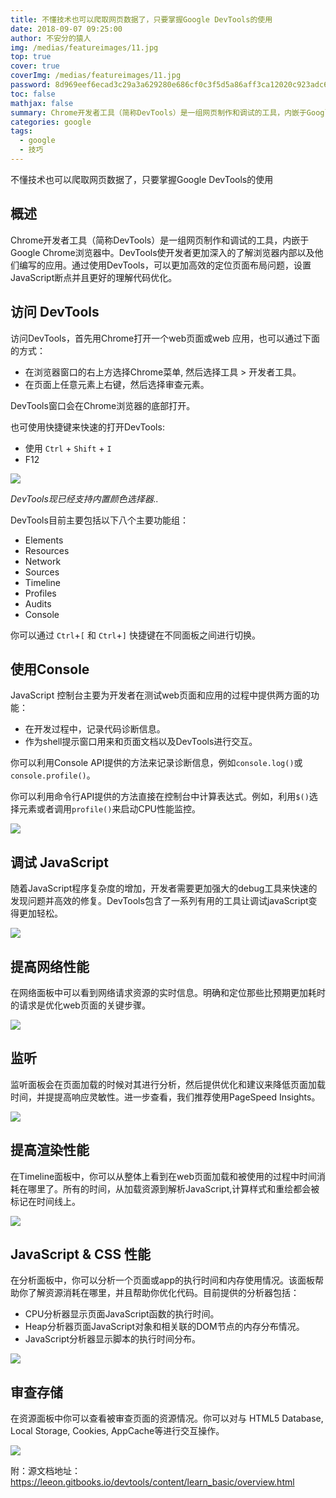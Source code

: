 ```yaml
---
title: 不懂技术也可以爬取网页数据了，只要掌握Google DevTools的使用
date: 2018-09-07 09:25:00
author: 不安分的猿人
img: /medias/featureimages/11.jpg
top: true
cover: true
coverImg: /medias/featureimages/11.jpg
password: 8d969eef6ecad3c29a3a629280e686cf0c3f5d5a86aff3ca12020c923adc6c92
toc: false
mathjax: false
summary: Chrome开发者工具（简称DevTools）是一组网页制作和调试的工具，内嵌于Google Chrome浏览器中。
categories: google
tags:
  - google
  - 技巧
---
```


不懂技术也可以爬取网页数据了，只要掌握Google DevTools的使用

## 概述

Chrome开发者工具（简称DevTools）是一组网页制作和调试的工具，内嵌于Google Chrome浏览器中。DevTools使开发者更加深入的了解浏览器内部以及他们编写的应用。通过使用DevTools，可以更加高效的定位页面布局问题，设置JavaScript断点并且更好的理解代码优化。

## 访问 DevTools

访问DevTools，首先用Chrome打开一个web页面或web 应用，也可以通过下面的方式：

- 在浏览器窗口的右上方选择Chrome菜单, 然后选择工具 > 开发者工具。
- 在页面上任意元素上右键，然后选择审查元素。

DevTools窗口会在Chrome浏览器的底部打开。

也可使用快捷键来快速的打开DevTools:

- 使用 `Ctrl` + `Shift` + `I` 
- F12

![](https://ae01.alicdn.com/kf/HTB1XV3OeEGF3KVjSZFo762mpFXak.png)

*DevTools现已经支持内置颜色选择器..*

DevTools目前主要包括以下八个主要功能组：

- Elements
- Resources
- Network
- Sources
- Timeline
- Profiles
- Audits
- Console

你可以通过 `Ctrl`+`[` 和 `Ctrl`+`]` 快捷键在不同面板之间进行切换。

## 使用Console

JavaScript 控制台主要为开发者在测试web页面和应用的过程中提供两方面的功能：

- 在开发过程中，记录代码诊断信息。
- 作为shell提示窗口用来和页面文档以及DevTools进行交互。

你可以利用Console API提供的方法来记录诊断信息，例如`console.log()`或`console.profile()`。

你可以利用命令行API提供的方法直接在控制台中计算表达式。例如，利用`$()`选择元素或者调用`profile()`来启动CPU性能监控。

![](https://ae01.alicdn.com/kf/HTB1wV3OewmH3KVjSZKz7622OXXaH.png)

## 调试 JavaScript

随着JavaScript程序复杂度的增加，开发者需要更加强大的debug工具来快速的发现问题并高效的修复。DevTools包含了一系列有用的工具让调试javaScript变得更加轻松。

![](https://ae01.alicdn.com/kf/HTB1xOQSeCWD3KVjSZSg763CxVXah.png)

## 提高网络性能

在网络面板中可以看到网络请求资源的实时信息。明确和定位那些比预期更加耗时的请求是优化web页面的关键步骤。

![](https://ae01.alicdn.com/kf/HTB16KcVeBCw3KVjSZFl763JkFXaa.png)

## 监听

监听面板会在页面加载的时候对其进行分析，然后提供优化和建议来降低页面加载时间，并提提高响应灵敏性。进一步查看，我们推荐使用PageSpeed Insights。

![](https://ae01.alicdn.com/kf/HTB1ibQVeBKw3KVjSZFO761rDVXai.png)

## 提高渲染性能

在Timeline面板中，你可以从整体上看到在web页面加载和被使用的过程中时间消耗在哪里了。所有的时间，从加载资源到解析JavaScript,计算样式和重绘都会被标记在时间线上。

![](https://ae01.alicdn.com/kf/HTB1GEoSeCWD3KVjSZSg763CxVXat.png)

## JavaScript & CSS 性能

在分析面板中，你可以分析一个页面或app的执行时间和内存使用情况。该面板帮助你了解资源消耗在哪里，并且帮助你优化代码。目前提供的分析器包括：

- CPU分析器显示页面JavaScript函数的执行时间。
- Heap分析器页面JavaScript对象和相关联的DOM节点的内存分布情况。
- JavaScript分析器显示脚本的执行时间分布。

![](https://ae01.alicdn.com/kf/HTB1SDkYeqWs3KVjSZFx761WUXXaH.png)

## 审查存储

在资源面板中你可以查看被审查页面的资源情况。你可以对与 HTML5 Database, Local Storage, Cookies, AppCache等进行交互操作。

![](https://ae01.alicdn.com/kf/HTB1SDkYeqWs3KVjSZFx761WUXXaH.png)



附：源文档地址：<https://leeon.gitbooks.io/devtools/content/learn_basic/overview.html> 